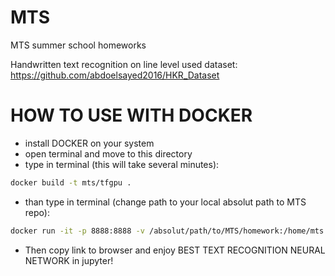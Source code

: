 # MTS
MTS summer school homeworks

Handwritten text recognition on line level
used dataset: https://github.com/abdoelsayed2016/HKR_Dataset

# HOW TO USE WITH DOCKER
- install DOCKER on your system
- open terminal and move to this directory
- type in terminal (this will take several minutes):
```bash
docker build -t mts/tfgpu .
```
- than type in terminal (change path to your local absolut path to MTS repo):
```bash
docker run -it -p 8888:8888 -v /absolut/path/to/MTS/homework:/home/mts mts/tfgpu
```
- Then copy link to browser and enjoy BEST TEXT RECOGNITION NEURAL NETWORK in jupyter!


